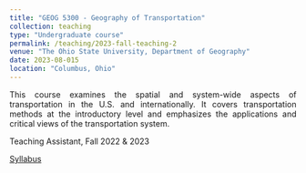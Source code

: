```yaml
---
title: "GEOG 5300 - Geography of Transportation"
collection: teaching
type: "Undergraduate course"
permalink: /teaching/2023-fall-teaching-2
venue: "The Ohio State University, Department of Geography"
date: 2023-08-015
location: "Columbus, Ohio"
---
```

<p align="justify">This course examines the spatial and system-wide aspects of transportation in the U.S. and internationally. It covers transportation methods at the introductory level and emphasizes the  applications and critical views of the transportation system.</p>

<p align="justify">Teaching Assistant, Fall 2022 & 2023</p>

[Syllabus](/files/GEOG_5300.pdf)